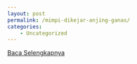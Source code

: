 ```yaml
---
layout: post
permalink: /mimpi-dikejar-anjing-ganas/
categories:
    - Uncategorized
---
```


[Baca Selengkapnya](/01)